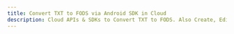 ---title: Convert TXT to FODS via Android SDK in Clouddescription: Cloud APIs & SDKs to Convert TXT to FODS. Also Create, Edit & Render Microsoft Word & OpenOffice documents in the Cloud.---